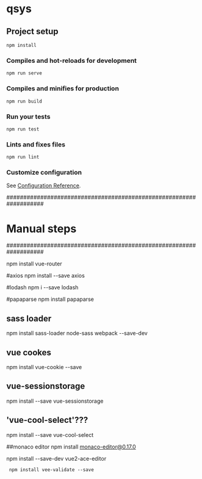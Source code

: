 # qsys

## Project setup

```
npm install
```

### Compiles and hot-reloads for development

```
npm run serve
```

### Compiles and minifies for production

```
npm run build
```

### Run your tests

```
npm run test
```

### Lints and fixes files

```
npm run lint
```

### Customize configuration

See [Configuration Reference](https://cli.vuejs.org/config/).

###################################################################

# Manual steps

###################################################################

npm install vue-router

#axios
npm install --save axios

#lodash
npm i --save lodash

#papaparse
npm install papaparse

## sass loader

npm install sass-loader node-sass webpack --save-dev

## vue cookes

npm install vue-cookie --save

## vue-sessionstorage

npm install --save vue-sessionstorage

## 'vue-cool-select'???

npm install --save vue-cool-select

##monaco editor
npm install monaco-editor@0.17.0

npm install --save-dev vue2-ace-editor

     npm install vee-validate --save
